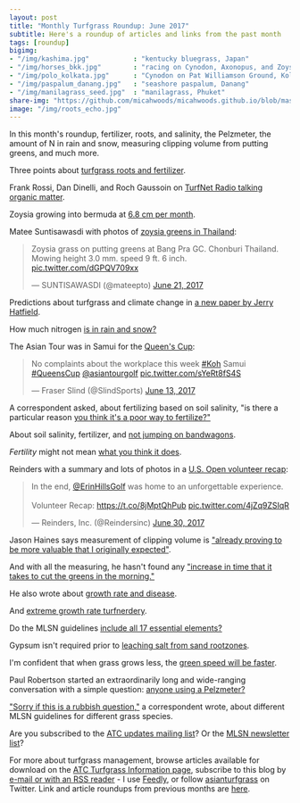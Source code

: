 ```yaml
---
layout: post
title: "Monthly Turfgrass Roundup: June 2017"
subtitle: Here's a roundup of articles and links from the past month
tags: [roundup]
bigimg: 
- "/img/kashima.jpg"           : "kentucky bluegrass, Japan"
- "/img/horses_bkk.jpg"        : "racing on Cynodon, Axonopus, and Zoysia, Bangkok"
- "/img/polo_kolkata.jpg"      : "Cynodon on Pat Williamson Ground, Kolkata"
- "/img/paspalum_danang.jpg"   : "seashore paspalum, Danang"
- "/img/manilagrass_seed.jpg"  : "manilagrass, Phuket"
share-img: "https://github.com/micahwoods/micahwoods.github.io/blob/master/img/roots_echo.jpg"
image: "/img/roots_echo.jpg"
---
```


In this month's roundup, fertilizer, roots, and salinity, the Pelzmeter, the amount of N in rain and snow, measuring clipping volume from putting greens, and much more.

Three points about [turfgrass roots and fertilizer](http://www.blog.asianturfgrass.com/2017/06/of-turf-roots-and-fertilizer.html).

Frank Rossi, Dan Dinelli, and Roch Gaussoin on [TurfNet Radio talking organic matter](http://www.turfnet.com/blog/4/entry-1422-dan-dinelli-and-dr-roch-gaussoin-role-and-management-of-organic-matter/).

Zoysia growing into bermuda at [6.8 cm per month](http://www.blog.asianturfgrass.com/2017/06/68-cm-per-month.html).

Matee Suntisawasdi with photos of [zoysia greens in Thailand](https://twitter.com/mateepto/status/877403839028051968):

<blockquote class="twitter-tweet" data-lang="en"><p lang="en" dir="ltr">Zoysia grass on putting greens at Bang Pra GC. Chonburi Thailand. Mowing height 3.0 mm. speed 9 ft. 6 inch. <a href="https://t.co/dGPQV709xx">pic.twitter.com/dGPQV709xx</a></p>&mdash; SUNTISAWASDI (@mateepto) <a href="https://twitter.com/mateepto/status/877403839028051968">June 21, 2017</a></blockquote>
<script async src="//platform.twitter.com/widgets.js" charset="utf-8"></script>

Predictions about turfgrass and climate change in [a new paper by Jerry Hatfield](https://dl.sciencesocieties.org/publications/aj/articles/0/0/agronj2016.10.0626).

How much nitrogen [is in rain and snow?](http://www.blog.asianturfgrass.com/2017/06/how-much-n-is-in-rain-and-snow.html)

The Asian Tour was in Samui for the [Queen's Cup](https://twitter.com/SlindSports/status/874474429396295680):

<blockquote class="twitter-tweet" data-lang="en"><p lang="en" dir="ltr">No complaints about the workplace this week <a href="https://twitter.com/hashtag/Koh?src=hash">#Koh</a> Samui <a href="https://twitter.com/hashtag/QueensCup?src=hash">#QueensCup</a> <a href="https://twitter.com/asiantourgolf">@asiantourgolf</a> <a href="https://t.co/sYeRt8fS4S">pic.twitter.com/sYeRt8fS4S</a></p>&mdash; Fraser Slind (@SlindSports) <a href="https://twitter.com/SlindSports/status/874474429396295680">June 13, 2017</a></blockquote>
<script async src="//platform.twitter.com/widgets.js" charset="utf-8"></script>

A correspondent asked, about fertilizing based on soil salinity, "is there a particular reason [you think it's a poor way to fertilize?"](http://www.blog.asianturfgrass.com/2017/06/is-there-a-particular-reason-why-you-think-its-a-poor-way-to-fertilise.html)

About soil salinity, fertilizer, and [not jumping on bandwagons](http://www.blog.asianturfgrass.com/2017/06/dont-try-to-jump-on-his-bandwagon.html).

*Fertility* might not mean [what you think it does](http://www.blog.asianturfgrass.com/2017/06/tonights-reading.html).

Reinders with a summary and lots of photos in a [U.S. Open volunteer recap](https://twitter.com/Reindersinc/status/880842140649222144):

<blockquote class="twitter-tweet" data-lang="en"><p lang="en" dir="ltr">In the end, <a href="https://twitter.com/ErinHillsGolf">@ErinHillsGolf</a> was home to an unforgettable experience.<br><br>Volunteer Recap: <a href="https://t.co/8jMptQhPub">https://t.co/8jMptQhPub</a> <a href="https://t.co/4jZq9ZSIqR">pic.twitter.com/4jZq9ZSIqR</a></p>&mdash; Reinders, Inc. (@Reindersinc) <a href="https://twitter.com/Reindersinc/status/880842140649222144">June 30, 2017</a></blockquote>
<script async src="//platform.twitter.com/widgets.js" charset="utf-8"></script>

Jason Haines says measurement of clipping volume is ["already proving to be more valuable that I originally expected"](http://www.blog.asianturfgrass.com/2017/06/already-proving-to-be-more-valuable-than-i-originally-expected.html).

And with all the measuring, he hasn't found any ["increase in time that it takes to cut the greens in the morning."](http://www.turfhacker.com/2017/06/differences-and-similarities-in-growth.html)

He also wrote about [growth rate and disease](http://www.turfhacker.com/2017/06/growth-and-disease-rates.html).

And [extreme growth rate turfnerdery](http://www.turfhacker.com/2017/06/extreme-growth-rate-turfnerdery.html).

Do the MLSN guidelines [include all 17 essential elements?](http://www.blog.asianturfgrass.com/2017/06/17-essential-nutrients.html)

Gypsum isn't required prior to [leaching salt from sand rootzones](http://www.blog.asianturfgrass.com/2017/06/no-matter-how-much-sodium-one-puts-into-a-sand-rootzone-the-soil-structure-cannot-be-affected-so-gyp.html).

I'm confident that when grass grows less, the [green speed will be faster](http://www.blog.asianturfgrass.com/2017/06/i-dont-really-need-to-show-any-data-for-this-to-be-certain.html).

Paul Robertson started an extraordinarily long and wide-ranging conversation with a simple question: [anyone using a Pelzmeter?](https://twitter.com/Vgclinks/status/878599481243062272)

["Sorry if this is a rubbish question,"](http://www.blog.asianturfgrass.com/2017/06/sorry-if-this-is-a-rubbish-question.html) a correspondent wrote, about different MLSN guidelines for different grass species.

Are you subscribed to the [ATC updates mailing list](http://www.subscribepage.com/atcupdate)? Or the [MLSN newsletter list](http://www.subscribepage.com/mlsn)?  

For more about turfgrass management, browse articles available for download on the [ATC Turfgrass Information page](http://www.asianturfgrass.com/turf-information.html), subscribe to this blog by [e-mail or with an RSS reader](http://feeds.feedburner.com/viridescent) - I use [Feedly](http://cloud.feedly.com/#welcome), or follow [asianturfgrass](https://twitter.com/asianturfgrass) on Twitter. Link and article roundups from previous months are [here](http://www.blog.asianturfgrass.com/roundup/).
